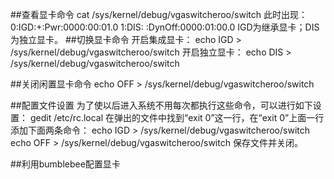##查看显卡命令
    cat /sys/kernel/debug/vgaswitcheroo/switch
此时出现：
    0:IGD:+:Pwr:0000:00:01.0
    1:DIS: :DynOff:0000:01:00.0
IGD为继承显卡；DIS为独立显卡。
##切换显卡命令
开启集成显卡：
    echo IGD > /sys/kernel/debug/vgaswitcheroo/switch
开启独立显卡：
    echo DIS > /sys/kernel/debug/vgaswitcheroo/switch

##关闭闲置显卡命令
    echo OFF > /sys/kernel/debug/vgaswitcheroo/switch

##配置文件设置
为了使以后进入系统不用每次都执行这些命令，可以进行如下设置：
    gedit /etc/rc.local
在弹出的文件中找到“exit 0”这一行，在“exit 0”上面一行添加下面两条命令：
    echo IGD >  /sys/kernel/debug/vgaswitcheroo/switch
    echo OFF >  /sys/kernel/debug/vgaswitcheroo/switch
保存文件并关闭。

##利用bumblebee配置显卡
